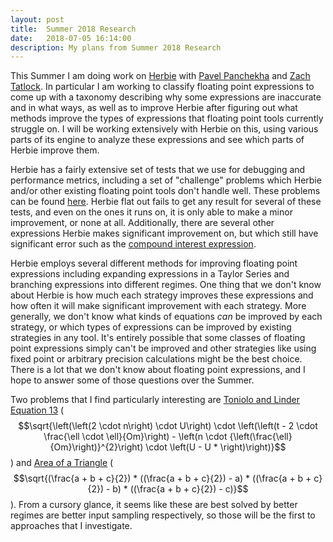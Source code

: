 ```yaml
---
layout: post
title:  Summer 2018 Research
date:   2018-07-05 16:14:00
description: My plans from Summer 2018 Research
---
```


This Summer I am doing work on [Herbie](http://herbie.uwplse.org) with [Pavel Panchekha](https://pavpanchekha.com/) and [Zach Tatlock](https://homes.cs.washington.edu/~ztatlock/). In particular I am working to classify floating point expressions to come up with a taxonomy describing why some expressions are inaccurate and in what ways, as well as to improve Herbie after figuring out what methods improve the types of expressions that floating point tools currently struggle on. I will be working extensively with Herbie on this, using various parts of its engine to analyze these expressions and see which parts of Herbie improve them.

Herbie has a fairly extensive set of tests that we use for debugging and performance metrics, including a set of "challenge" problems which Herbie and/or other existing floating point tools don't handle well. These problems can be found [here](http://herbie.uwplse.org/reports/1529400181:warfa:develop:b6189b1c10/challenge/report.html). Herbie flat out fails to get any result for several of these tests, and even on the ones it runs on, it is only able to make a minor improvement, or none at all. Additionally, there are several other expressions Herbie makes significant improvement on, but which still have significant error such as the [compound interest expression](http://herbie.uwplse.org/reports/1529397374:warfa:develop:b6189b1c10/numerics/25-CompoundInterest/graph.html).

Herbie employs several different methods for improving floating point expressions including expanding expressions in a Taylor Series and branching expressions into different regimes. One thing that we don't know about Herbie is how much each strategy improves these expressions and how often it will make significant improvement with each strategy. More generally, we don't know what kinds of equations *can* be improved by each strategy, or which types of expressions can be improved by existing strategies in any tool. It's entirely possible that some classes of floating point expressions simply can't be improved and other strategies like using fixed point or arbitrary precision calculations might be the best choice. There is a lot that we don't know about floating point expressions, and I hope to answer some of those questions over the Summer.

Two problems that I find particularly interesting are [Toniolo and Linder Equation 13](http://herbie.uwplse.org/reports/1530113767:warfa:regime-testing:1beee99a87/challenge/0-TonioloandLinderEquation13/graph.html) ($$\sqrt{\left(\left(2 \cdot n\right) \cdot U\right) \cdot \left(\left(t - 2 \cdot \frac{\ell \cdot \ell}{Om}\right) - \left(n \cdot {\left(\frac{\ell}{Om}\right)}^{2}\right) \cdot \left(U - U * \right)\right)}$$) and [Area of a Triangle](http://herbie.uwplse.org/reports/1530113767:warfa:regime-testing:1beee99a87/challenge/10-Areaofatriangle/graph.html) ($$\sqrt{(\frac{a + b + c}{2}) * ((\frac{a + b + c}{2}) - a) * ((\frac{a + b + c}{2}) - b) * ((\frac{a + b + c}{2}) - c)}$$). From a cursory glance, it seems like these are best solved by better regimes are better input sampling respectively, so those will be the first to approaches that I investigate.

